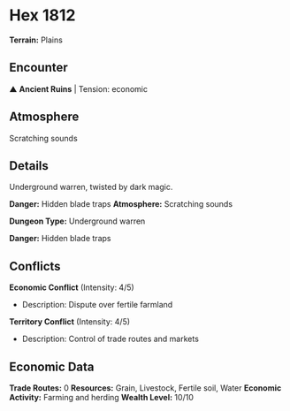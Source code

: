 # Hex 1812

**Terrain:** Plains

## Encounter
▲ **Ancient Ruins** | Tension: economic

## Atmosphere
Scratching sounds

## Details
Underground warren, twisted by dark magic.

**Danger:** Hidden blade traps
**Atmosphere:** Scratching sounds



**Dungeon Type:** Underground warren

**Danger:** Hidden blade traps

## Conflicts
**Economic Conflict** (Intensity: 4/5)
- Description: Dispute over fertile farmland

**Territory Conflict** (Intensity: 4/5)
- Description: Control of trade routes and markets

## Economic Data
**Trade Routes:** 0
**Resources:** Grain, Livestock, Fertile soil, Water
**Economic Activity:** Farming and herding
**Wealth Level:** 10/10
